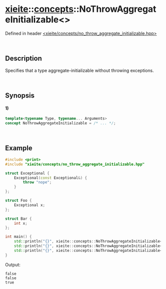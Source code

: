 # [xieite](../../xieite.md)\:\:[concepts](../../concepts.md)\:\:NoThrowAggregateInitializable\<\>
Defined in header [<xieite/concepts/no_throw_aggregate_initializable.hpp>](../../../include/xieite/concepts/no_throw_aggregate_initializable.hpp)

&nbsp;

## Description
Specifies that a type aggregate-initializable without throwing exceptions.

&nbsp;

## Synopsis
#### 1)
```cpp
template<typename Type, typename... Arguments>
concept NoThrowAggregateInitializable = /* ... */;
```

&nbsp;

## Example
```cpp
#include <print>
#include "xieite/concepts/no_throw_aggregate_initializable.hpp"

struct Exceptional {
    Exceptional(const Exceptional&) {
        throw "nope";
    }
};

struct Foo {
    Exceptional x;
};

struct Bar {
    int x;
};

int main() {
    std::println("{}", xieite::concepts::NoThrowAggregateInitializable<Foo, float***&&>);
    std::println("{}", xieite::concepts::NoThrowAggregateInitializable<Foo, Exceptional>);
    std::println("{}", xieite::concepts::NoThrowAggregateInitializable<Bar, int>);
}
```
Output:
```
false
false
true
```
